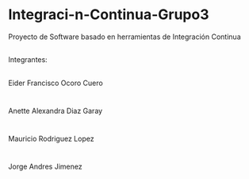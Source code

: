 # Integraci-n-Continua-Grupo3
Proyecto de Software basado en herramientas de Integración Continua

##
Integrantes:
##
Eider Francisco Ocoro Cuero
#
Anette Alexandra Diaz Garay
#
Mauricio Rodriguez Lopez
#
Jorge Andres Jimenez
